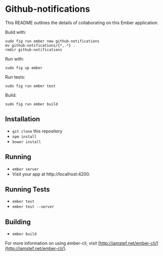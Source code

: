 # Github-notifications

This README outlines the details of collaborating on this Ember application.

Build with:

    sudo fig run ember new github-notifications
    mv github-notifications/{*,.*} .
    rmdir github-notifications

Run with:

    sudo fig up ember

Run tests:

    sudo fig run ember test

Build:

    sudo fig run ember build

## Installation

* `git clone` this repository
* `npm install`
* `bower install`

## Running

* `ember server`
* Visit your app at http://localhost:4200.

## Running Tests

* `ember test`
* `ember test --server`

## Building

* `ember build`

For more information on using ember-cli, visit [http://iamstef.net/ember-cli/](http://iamstef.net/ember-cli/).
